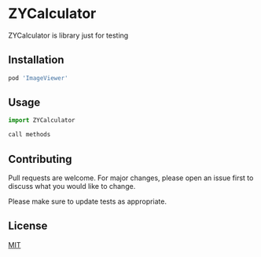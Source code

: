 # ZYCalculator

ZYCalculator is library just for testing

## Installation

```bash
pod 'ImageViewer'
```

## Usage

```python
import ZYCalculator

call methods
```

## Contributing
Pull requests are welcome. For major changes, please open an issue first to discuss what you would like to change.

Please make sure to update tests as appropriate.

## License
[MIT](https://choosealicense.com/licenses/mit/)

